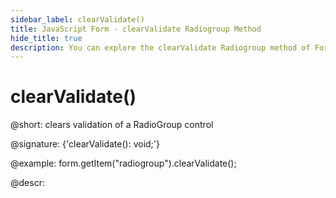 ```yaml
---
sidebar_label: clearValidate()
title: JavaScript Form - clearValidate Radiogroup Method 
hide_title: true
description: You can explore the clearValidate Radiogroup method of Form in the documentation of the DHTMLX JavaScript UI library. Browse developer guides and API reference, try out code examples and live demos, and download a free 30-day evaluation version of DHTMLX Suite 7.
---
```

 
# clearValidate()

@short: clears validation of a RadioGroup control

@signature: {'clearValidate(): void;'}

@example:
form.getItem("radiogroup").clearValidate();

@descr:
